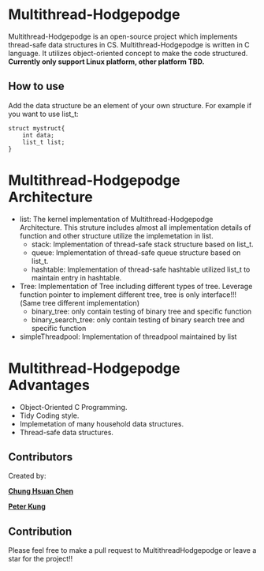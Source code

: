 # Multithread-Hodgepodge

Multithread-Hodgepodge is an open-source project which implements thread-safe data structures in CS. 
Multithread-Hodgepodge is written in C language. It utilizes object-oriented concept to make the code structured. 
**Currently only support Linux platform, other platform TBD.**

## How to use
Add the data structure be an element of your own structure.
For example if you want to use list_t:
```
struct mystruct{
    int data;
    list_t list;
}
```

# Multithread-Hodgepodge Architecture
- list: The kernel implementation of Multithread-Hodgepodge Architecture. This struture includes almost all implementation details of function and other structure utilize the implemetation in list.
    - stack: Implementation of thread-safe stack structure based on list_t.
    - queue: Implementation of thread-safe queue structure based on list_t.
    - hashtable: Implementation of thread-safe hashtable utilized list_t to maintain entry in hashtable. 
- Tree:  Implementation of Tree including different types of tree. Leverage function pointer to implement different tree, tree is only interface!!!(Same tree different implementation)
    - binary_tree: only contain testing of binary tree and specific function
    - binary_search_tree: only contain testing of binary search tree and specific function
- simpleThreadpool: Implementation of threadpool maintained by list

# Multithread-Hodgepodge Advantages
- Object-Oriented C Programming.
- Tidy Coding style.
- Implemetation of many household data structures.
- Thread-safe data structures.

## Contributors
Created by:

[**Chung Hsuan Chen**](https://github.com/ChungHsuanChen)

[**Peter Kung**](https://github.com/Peter-Kung)

## Contribution
Please feel free to make a pull request to MultithreadHodgepodge or leave a star for the project!!
